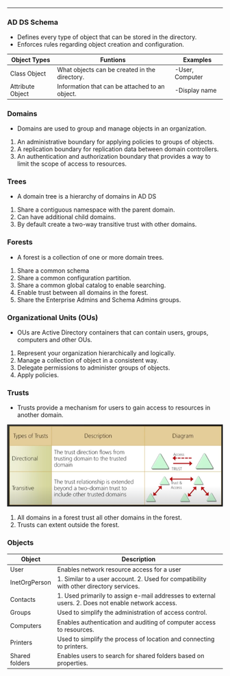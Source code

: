 ___
### AD DS Schema
- Defines every type of object that can be stored in the directory.
- Enforces rules regarding object creation and configuration.


| Object Types     | Funtions                                       | Examples        |
| ---------------- | ---------------------------------------------- | --------------- |
| Class Object     | What objects can be created in the directory.  | -User, Computer |
| Attribute Object | Information that can be attached to an object. | -Display name   |

### Domains
- Domains are used to group and manage objects in an organization.

1. An administrative boundary for applying policies to groups of objects.
2. A replication boundary for replication data between domain controllers.
3. An authentication and authorization boundary that provides a way to limit the scope of access to resources.

### Trees
- A domain tree is a hierarchy of domains in AD DS

1. Share a contiguous namespace with the parent domain.
2. Can have additional child domains.
3. By default create a two-way transitive trust with other domains.

### Forests 
- A forest is a collection of one or more domain trees.

1. Share a common schema
2. Share a common configuration partition.
3. Share a common global catalog to enable searching.
4. Enable trust between all domains in the forest.
5. Share the Enterprise Admins and Schema Admins groups.

### Organizational Units (OUs)
- OUs are Active Directory containers that can contain users, groups, computers and other OUs.

1. Represent your organization hierarchically and logically.
2. Manage a collection of object in a consistent way.
3. Delegate permissions to administer groups of objects.
4. Apply policies.


### Trusts
- Trusts provide a mechanism for users to gain access to resources in another domain.

![](Courses/TCM%20Practical%20Ethical%20Hacking/Domain%206%20-%20Active%20Directory/assests/Pasted%20image%2020251009222024.png)

1. All domains in a forest trust all other domains in the forest.
2. Trusts can extent outside the forest.


### Objects


| Object         | Description                                                                                                                                                               |
| -------------- | ------------------------------------------------------------------------------------------------------------------------------------------------------------------------- |
| User           | Enables network resource access for a user                                                                                                                                |
| InetOrgPerson  | 1. Similar to a user account.                                                                                    2. Used for compatibility with other directory services. |
| Contacts       | 1. Used primarily to assign e-mail addresses to external users.                             2. Does not enable network access.                                            |
| Groups         | Used to simplify the administration of access control.                                                                                                                    |
| Computers      | Enables authentication and auditing of computer access to resources.                                                                                                      |
| Printers       | Used to simplify the process of location and connecting to printers.                                                                                                      |
| Shared folders | Enables users to search for shared folders based on properties.                                                                                                           |
